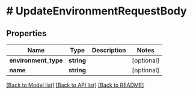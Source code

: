 # # UpdateEnvironmentRequestBody

## Properties

Name | Type | Description | Notes
------------ | ------------- | ------------- | -------------
**environment_type** | **string** |  | [optional]
**name** | **string** |  | [optional]

[[Back to Model list]](../../README.md#models) [[Back to API list]](../../README.md#endpoints) [[Back to README]](../../README.md)
